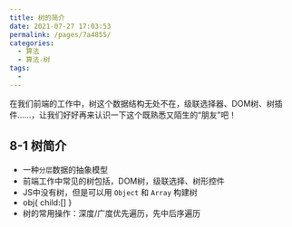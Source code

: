 ```yaml
---
title: 树的简介
date: 2021-07-27 17:03:53
permalink: /pages/7a4855/
categories:
  - 算法
  - 算法-树
tags:
  - 
---
```

在我们前端的工作中，树这个数据结构无处不在，级联选择器、DOM树、树插件……，让我们好好再来认识一下这个既熟悉又陌生的“朋友”吧！
<!-- more -->
## 8-1 树简介

- 一种`分层`数据的抽象模型
- 前端工作中常见的树包括，DOM树，级联选择、树形控件
- JS中没有树，但是可以用 `Object` 和 `Array` 构建树
- obj{ child:[] }
- 树的常用操作：深度/广度优先遍历，先中后序遍历